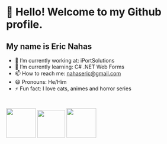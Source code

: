 # 👋 Hello! Welcome to my Github profile.
## My name is Eric Nahas

- 🔭 I’m currently working at: iPortSolutions
- 🌱 I’m currently learning: C# .NET Web Forms
- 📫 How to reach me: nahaseric@gmail.com
- 😄 Pronouns: He/Him
- ⚡ Fun fact: I love cats, animes and horror series
#

<img src="https://cdn.jsdelivr.net/gh/devicons/devicon@latest/icons/csharp/csharp-original.svg" height="80px" width="80px" />   <img src="https://cdn.jsdelivr.net/gh/devicons/devicon@latest/icons/javascript/javascript-original.svg" height="75px" width="75px" />   <img src="https://cdn.jsdelivr.net/gh/devicons/devicon@latest/icons/python/python-original.svg" height="80px" width="80px"/>
          
          
          
